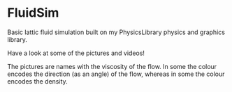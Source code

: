 # FluidSim
Basic lattic fluid simulation built on my PhysicsLibrary physics and graphics library.

Have a look at some of the pictures and videos!

The pictures are names with the viscosity of the flow. In some the colour encodes the direction (as an angle) of the flow, whereas in some the colour encodes the density.
